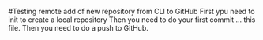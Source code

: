 #Testing remote add of new repository from CLI to GitHub
First ypu need to init to create a local repository
Then you need to do your first commit ... this file.
Then you need to do a push to GitHub.
